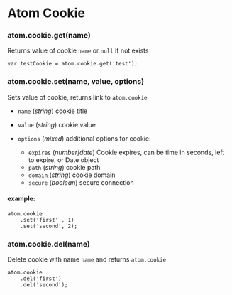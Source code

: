 Atom Cookie
===================


### atom.cookie.get(name)
Returns value of cookie `name` or `null` if not exists

	var testCookie = atom.cookie.get('test');

### atom.cookie.set(name, value, options)

Sets value of cookie, returns link to `atom.cookie`

* `name` (*string*) cookie title

* `value` (*string*) cookie value

* `options` (*mixed*) additional options for cookie:

	* `expires` (*number|date*) Cookie expires, can be time in seconds, left to expire, or Date object
	* `path` (*string*) cookie path
	* `domain` (*string*) cookie domain
	* `secure` (*boolean*) secure connection

#### example:

	atom.cookie
		.set('first' , 1)
		.set('second', 2);


### atom.cookie.del(name)
Delete cookie with name `name` and returns `atom.cookie`

	atom.cookie
		.del('first')
		.del('second');